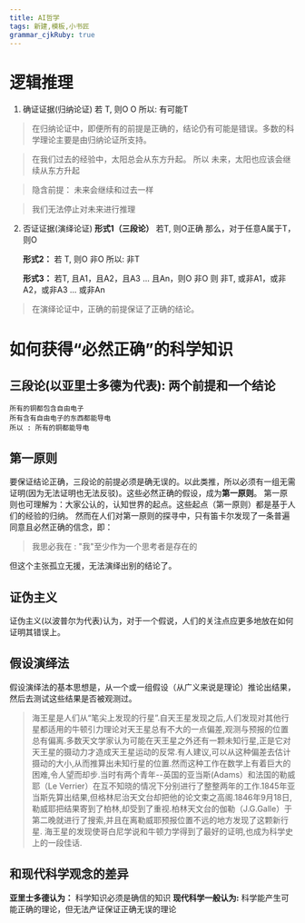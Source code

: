 ```yaml
---
title: AI哲学 
tags: 新建,模板,小书匠
grammar_cjkRuby: true
---
```


# 逻辑推理

1. 确证证据(归纳论证)
	若 T, 则O
	O
	所以: 有可能T

> 在归纳论证中，即便所有的前提是正确的，结论仍有可能是错误。多数的科学理论主要是由归纳论证所支持。

> 在我们过去的经验中，太阳总会从东方升起。
> 所以  未来，太阳也应该会继续从东方升起

> 隐含前提：
> 未来会继续和过去一样

> 我们无法停止对未来进行推理

2. 否证证据(演绎论证)
	**形式1（三段论）**
	若T, 则O正确
	那么，对于任意A属于T，则O

	**形式2：**
	若 T, 则O
	非O
	所以: 非T
	
	**形式3：**
	若T, 且A1，且A2，且A3 ... 且An，则O
	非O
	则 非T, 或非A1，或非A2，或非A3 ... 或非An

> 在演绎论证中，正确的前提保证了正确的结论。

# 如何获得“必然正确”的科学知识
## 三段论(以亚里士多德为代表): 两个前提和一个结论
	所有的铜都包含自由电子
	所有含有自由电子的东西都能导电
	所以 : 所有的铜都能导电
	
## 第一原则
要保证结论正确，三段论的前提必须是确无误的。以此类推，所以必须有一组无需证明(因为无法证明也无法反驳)。这些必然正确的假设，成为**第一原则**。
第一原则也可理解为：大家公认的，认知世界的起点。这些起点（第一原则）都是基于人们的经验的归纳。
然而在人们对第一原则的探寻中，只有笛卡尔发现了一条普遍同意且必然正确的信念，即：
> 我思必我在 : "我"至少作为一个思考者是存在的

但这个主张孤立无援，无法演绎出别的结论了。

## 证伪主义
证伪主义(以波普尔为代表)认为，对于一个假说，人们的关注点应更多地放在如何证明其错误上。

## 假设演绎法
假设演绎法的基本思想是，从一个或一组假设（从广义来说是理论）推论出结果，然后去测试这些结果是否被观测过。
>海王星是人们从“笔尖上发现的行星”.自天王星发现之后,人们发现对其他行星都适用的牛顿引力理论对天王星总有不大的一点偏差,观测与预报的位置总有偏离.多数天文学家认为可能在天王星之外还有一颗未知行星,正是它对天王星的摄动力才造成天王星运动的反常.有人建议,可以从这种偏差去估计摄动的大小,从而推算出未知行星的位置.然而这种工作在数学上有着巨大的困难,令人望而却步.当时有两个青年--英国的亚当斯(Adams）和法国的勒威耶（Le Verrier）在互不知晓的情况下分别进行了整整两年的工作.1845年亚当斯先算出结果,但格林尼治天文台却把他的论文束之高阁.1846年9月18日,勒威耶把结果寄到了柏林,却受到了重视.柏林天文台的伽勒（J.G.Galle）于第二晚就进行了搜索,并且在离勒威耶预报位置不远的地方发现了这颗新行星.
海王星的发现使哥白尼学说和牛顿力学得到了最好的证明,也成为科学史上的一段佳话.

	
## 和现代科学观念的差异
**亚里士多德认为：** 科学知识必须是确信的知识
**现代科学一般认为:**  科学能产生可能正确的理论，但无法产证保证正确无误的理论






